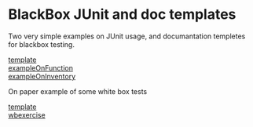 # BlackBox JUnit and doc templates

Two very simple examples on JUnit usage, and documantation templetes for blackbox testing.

[template](blackboxtesttemplate.md) <br>
[exampleOnFunction](blackBoxExampleOnFuction/blackBoxExampleOnFunction.md) <br>
[exampleOnInventory](blackBoxExampleInventory/blackBoxExampleInventory.md) <br>

On paper example of some white box tests

[template](whiteboxtesttemplate.md)<br>
[wbexercise](whiteboxExample/whitebox.pdf)<br>